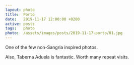 ```yaml
---
layout: photo
title:  Porto
date:   2019-11-17 12:00:00 +0200
active: posts
tags:   photo
photo:  /assets/images/posts/2019-11-17-porto/01.jpg
---
```


One of the few non-Sangria inspired photos.

Also, Taberna Aduela is fantastic. Worth many repeat visits.
